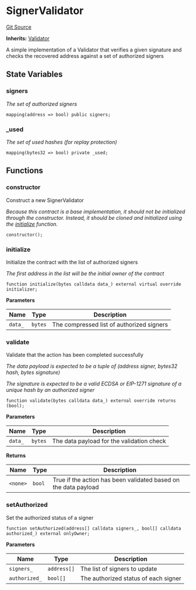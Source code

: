 # SignerValidator
[Git Source](https://github.com/rabbitholegg/boost-protocol/blob/00a29d18bb9e82e36d30703c29f8dfdef1d915df/src/validators/SignerValidator.sol)

**Inherits:**
[Validator](/src/validators/Validator.sol/abstract.Validator.md)

A simple implementation of a Validator that verifies a given signature and checks the recovered address against a set of authorized signers


## State Variables
### signers
*The set of authorized signers*


```solidity
mapping(address => bool) public signers;
```


### _used
*The set of used hashes (for replay protection)*


```solidity
mapping(bytes32 => bool) private _used;
```


## Functions
### constructor

Construct a new SignerValidator

*Because this contract is a base implementation, it should not be initialized through the constructor. Instead, it should be cloned and initialized using the [initialize](/src/validators/SignerValidator.sol/contract.SignerValidator.md#initialize) function.*


```solidity
constructor();
```

### initialize

Initialize the contract with the list of authorized signers

*The first address in the list will be the initial owner of the contract*


```solidity
function initialize(bytes calldata data_) external virtual override initializer;
```
**Parameters**

|Name|Type|Description|
|----|----|-----------|
|`data_`|`bytes`|The compressed list of authorized signers|


### validate

Validate that the action has been completed successfully

*The data payload is expected to be a tuple of (address signer, bytes32 hash, bytes signature)*

*The signature is expected to be a valid ECDSA or EIP-1271 signature of a unique hash by an authorized signer*


```solidity
function validate(bytes calldata data_) external override returns (bool);
```
**Parameters**

|Name|Type|Description|
|----|----|-----------|
|`data_`|`bytes`|The data payload for the validation check|

**Returns**

|Name|Type|Description|
|----|----|-----------|
|`<none>`|`bool`|True if the action has been validated based on the data payload|


### setAuthorized

Set the authorized status of a signer


```solidity
function setAuthorized(address[] calldata signers_, bool[] calldata authorized_) external onlyOwner;
```
**Parameters**

|Name|Type|Description|
|----|----|-----------|
|`signers_`|`address[]`|The list of signers to update|
|`authorized_`|`bool[]`|The authorized status of each signer|


